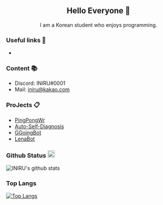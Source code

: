 <h2 align="center">Hello Everyone 👋</h2>
<p align="center">I am a Korean student who enjoys programming.</p>

<h3 align="left">Useful links 🔗</h3>

- 

<h3 align="left">Content 📚</h3>

- Discord: INIRU#0001
- Mail: iniru@kakao.com

<h3 align="left">ProJects 📋</h3>

- [PingPongWr](https://github.com/INIRU/PingPongWr)
- [Auto-Self-Diagnosis](https://github.com/INIRU/Auto-Self-Diagnosis)
- [GGoingBot](https://github.com/INIRU/Discord-GGoingBot)
- [LenaBot](https://github.com/INIRU/Discord-Lena-Bot)

### Github Status <image src=https://user-images.githubusercontent.com/75632393/118478441-d8eff700-b74a-11eb-9f52-2e60927cb73c.png height=20>
![INIRU's github stats](https://github-readme-stats.vercel.app/api?username=INIRU&show_icons=true&title_color=1ab102&icon_color=1ab102&text_color=9f9f9f&bg_color=10,151515,1a1b1a)

### Top Langs
[![Top Langs](https://github-readme-stats.vercel.app/api/top-langs/?username=INIRU&show_icons=true&title_color=1ab102&icon_color=1ab102&text_color=9f9f9f&bg_color=10,151515,1a1b1a)](https://github.com/INIRU/github-readme-stats)

